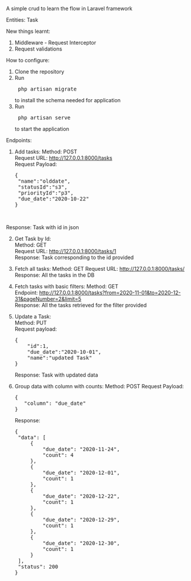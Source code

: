 A simple crud to learn the flow in Laravel framework

Entities:
Task

New things learnt:
1. Middleware - Request Interceptor
2. Request validations

How to configure:
1. Clone the repository
2. Run <pre> php artisan migrate </pre> to install the schema needed for application
3. Run <pre> php artisan serve </pre> to start the application

Endpoints: 
1. Add tasks: 
   Method: POST<br>
   Request URL: http://127.0.0.1:8000/tasks <br>
   Request Payload: 
   <pre>
   {
    "name":"olddate",
    "statusId":"s3",
    "priorityId":"p3",
    "due_date":"2020-10-22"
   }
   </pre><br>
  Response: Task with id in json
  
2. Get Task by Id:<br>
   Method: GET<br>
   Request URL:  http://127.0.0.1:8000/tasks/1 <br>
   Response: Task corresponding to the id provided
   
3. Fetch all tasks: 
   Method: GET
   Request URL:  http://127.0.0.1:8000/tasks/
   Response: All the tasks in the DB

4. Fetch tasks with basic filters: 
   Method: GET<br>
   Endpoint: http://127.0.0.1:8000/tasks?from=2020-11-01&to=2020-12-31&pageNumber=2&limit=5<br>
   Response: All the tasks retrieved for the filter provided<br>

5. Update a Task: <br>
   Method: PUT<br>
   Request payload: <br>
   <pre>
   {
       "id":1,
       "due_date":"2020-10-01",
       "name":"updated Task"
   }
   </pre>
   Response: Task with updated data

6. Group data with column with counts: 
   Method: POST
   Request Payload: 
   <pre>
   {
      "column": "due_date"
   }
   </pre>
   Response: 
   <pre>
   {
    "data": [
        {
            "due_date": "2020-11-24",
            "count": 4
        },
        {
            "due_date": "2020-12-01",
            "count": 1
        },
        {
            "due_date": "2020-12-22",
            "count": 1
        },
        {
            "due_date": "2020-12-29",
            "count": 1
        },
        {
            "due_date": "2020-12-30",
            "count": 1
        }
    ],
    "status": 200
   }
   </pre>
   
   
   
   
